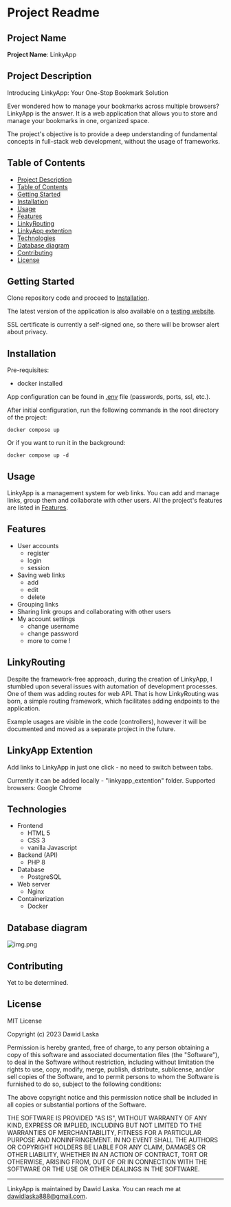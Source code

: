 # Project Readme

## Project Name

**Project Name**: LinkyApp

## Project Description

Introducing LinkyApp: Your One-Stop Bookmark Solution

Ever wondered how to manage your bookmarks across multiple browsers? LinkyApp is the answer. It is a web application that allows you to store and manage your bookmarks in one, organized space.

The project's objective is to provide a deep understanding of fundamental concepts in full-stack web development, 
without the usage of frameworks.  

## Table of Contents

- [Project Description](#project-description)
- [Table of Contents](#table-of-contents)
- [Getting Started](#getting-started)
- [Installation](#installation)
- [Usage](#usage)
- [Features](#features)
- [LinkyRouting](#linkyrouting)
- [LinkyApp extention](#linkyapp-extention)
- [Technologies](#technologies)
- [Database diagram](#database-diagram)
- [Contributing](#contributing)
- [License](#license)

## Getting Started

Clone repository code and proceed to 
[Installation](#installation).

The latest version of the application is also available on a [testing website](https://srv24.mikr.us:20136).

SSL certificate is currently a self-signed one, so there will be browser alert about privacy. 

## Installation

Pre-requisites:
 - docker installed

App configuration can be found in [.env](.env) file (passwords, ports, ssl, etc.).

After initial configuration, run the following commands in the root directory of the project:

```docker compose up```

Or if you want to run it in the background:

```docker compose up -d```

## Usage

LinkyApp is a management system for web links. You can add and manage links, group them and collaborate with other 
users. All the project's features are listed in [Features](#features).

## Features

- User accounts
  - register
  - login
  - session
- Saving web links
  - add
  - edit
  - delete
- Grouping links
- Sharing link groups and collaborating with other users
- My account settings
  - change username
  - change password
  - more to come !

## LinkyRouting

Despite the framework-free approach, during the creation of LinkyApp, I stumbled upon several issues with automation of
development processes. One of them was adding routes for web API. That is how LinkyRouting was born, a simple 
routing framework, which facilitates adding endpoints to the application.

Example usages are visible in the code (controllers), however it will be documented and moved as a separate project in 
the future.

## LinkyApp Extention

Add links to LinkyApp in just one click - no need to switch between tabs.

Currently it can be added locally - "linkyapp_extention" folder.
Supported browsers: Google Chrome

## Technologies

- Frontend
  - HTML 5
  - CSS 3
  - vanilla Javascript
- Backend (API)
  - PHP 8
- Database
  - PostgreSQL
- Web server 
  - Nginx
- Containerization
  - Docker

## Database diagram

![img.png](database_diagram.png)

## Contributing

Yet to be determined.

## License

MIT License

Copyright (c) 2023 Dawid Laska

Permission is hereby granted, free of charge, to any person obtaining a copy
of this software and associated documentation files (the "Software"), to deal
in the Software without restriction, including without limitation the rights
to use, copy, modify, merge, publish, distribute, sublicense, and/or sell
copies of the Software, and to permit persons to whom the Software is
furnished to do so, subject to the following conditions:

The above copyright notice and this permission notice shall be included in all
copies or substantial portions of the Software.

THE SOFTWARE IS PROVIDED "AS IS", WITHOUT WARRANTY OF ANY KIND, EXPRESS OR
IMPLIED, INCLUDING BUT NOT LIMITED TO THE WARRANTIES OF MERCHANTABILITY,
FITNESS FOR A PARTICULAR PURPOSE AND NONINFRINGEMENT. IN NO EVENT SHALL THE
AUTHORS OR COPYRIGHT HOLDERS BE LIABLE FOR ANY CLAIM, DAMAGES OR OTHER
LIABILITY, WHETHER IN AN ACTION OF CONTRACT, TORT OR OTHERWISE, ARISING FROM,
OUT OF OR IN CONNECTION WITH THE SOFTWARE OR THE USE OR OTHER DEALINGS IN THE
SOFTWARE.


---

LinkyApp is maintained by Dawid Laska. You can reach me at dawidlaska888@gmail.com.
